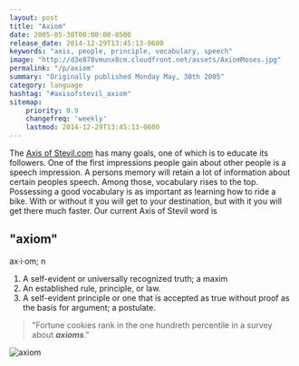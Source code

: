 ```yaml
---
layout: post
title: "Axiom"
date: 2005-05-30T00:00:00-0500
release_date: 2014-12-29T13:45:13-0600
keywords: "axis, people, principle, vocabulary, speech"
image: "http://d3e878vmunx8cm.cloudfront.net/assets/AxiomMoses.jpg"
permalink: "/p/axiom"
summary: "Originally published Monday May, 30th 2005"
category: language
hashtag: "#axisofstevil_axiom"
sitemap:
    priority: 0.9
    changefreq: 'weekly'
    lastmod: 2014-12-29T13:45:13-0600
---
```


[id_1]: http://d3e878vmunx8cm.cloudfront.net/assets/AxiomMoses.jpg "axiom"
The [Axis of Stevil.com](/ "Axis of Stevil.com") has many goals, one of which is to educate its followers. One of the first impressions people gain about other people is a speech impression. A persons memory will retain a lot of information about certain peoples speech. Among those, vocabulary rises to the top. Possessing a good vocabulary is as important as learning how to ride a bike. With or without it you will get to your destination, but with it you will get there much faster. Our current Axis of Stevil word is

## "axiom" ##

ax·i·om; n

1. A self-evident or universally recognized truth; a maxim
2. An established rule, principle, or law.
3. A self-evident principle or one that is accepted as true without proof as the basis for argument; a postulate.
 
> "Fortune cookies rank in the one hundreth percentile in a survey about ***axioms***."

![axiom][id_1]
